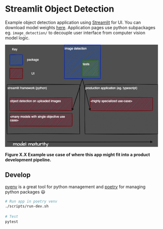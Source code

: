 # Streamlit Object Detection

Example object detection application using [Streamlit](https://docs.streamlit.io/) for UI. You can download model weights [here](https://github.com/patrick013/Object-Detection---Yolov3). Application pages use python subpackages eg. `image_detection/` to decouple user interface from computer vision model logic.

![](./assets/app-design.drawio.png)

**Figure X.X Example use case of where this app might fit into a product development pipeline.**

## Develop

[pyenv](https://github.com/pyenv/pyenv) is a great tool for python management and [poetry](https://python-poetry.org/) for managing python packages 😃

```bash
# Run app in poetry venv
./scripts/run-dev.sh

# Test
pytest
```
